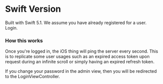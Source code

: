 # Swift Version

Built with Swift 5.1. We assume you have already registered for a user. Login.

### How this works

Once you're logged in, the iOS thing will ping the server every second. This is to replicate some user usages such as an expired access token upon request during an infinite scroll or simply having an expired refresh token.

If you change your password in the admin view, then you will be redirected to the LoginViewController.

